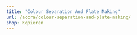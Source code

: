 ```yaml
---
title: "Colour Separation And Plate Making"
url: /accra/colour-separation-and-plate-making/
shop: Kopieren
---
```

